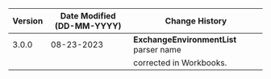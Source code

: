 | **Version** | **Date Modified (DD-MM-YYYY)** | **Change History**                          |
|-------------|--------------------------------|---------------------------------------------|
| 3.0.0       | 08-23-2023                     |**ExchangeEnvironmentList** parser name      |
|             |                                | corrected in Workbooks.                     |
